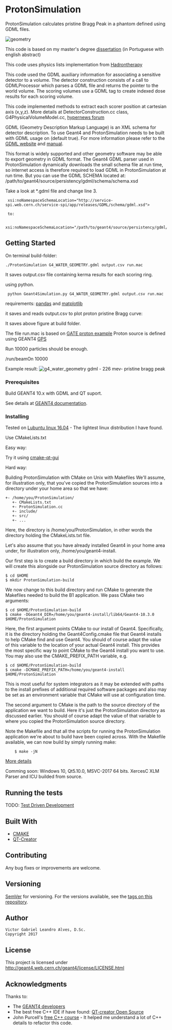 # ProtonSimulation
ProtonSimulation calculates pristine Bragg Peak in a phantom defined using GDML files.

![geometry](https://user-images.githubusercontent.com/6777517/34076063-a55b0aa8-e2c1-11e7-927b-f9782534b38e.jpg)

This code is based on my master's degree [dissertation](http://www1.inca.gov.br/pqrt/download/trab/dissertacao_mestrado_victor_gabriel_leandro_alves.pdf) (in Portuguese with english abstract)

This code uses physics lists implementation from [Hadrontherapy](https://twiki.cern.ch/twiki/bin/view/Geant4/AdvancedExamplesHadrontherapy)

This code used the GDML auxiliary information for associating a sensitive detector to a volume.
The detector construction consists of a call to GDMLProcessor which parses a GDML file and returns the pointer to the world volume.
The scoring volumes use a GDML tag to create indexed dose results for each scoring volume.

This code implemented methods to extract each scorer position at cartesian axis (x,y,z).
More details at DetectorConstruction.cc class, G4PhysicalVolumeModel.cc, [hypernews forum](http://hypernews.slac.stanford.edu/HyperNews/geant4/get/geometry/138/1/1.html)

GDML (Geometry Description Markup Language) is an XML schema for detector description.
To use Geant4 and ProtonSimulation needs to be built with GDML usage on (default true). For more
information please refer to the [GDML website](http://gdml.web.cern.ch/GDML) and
[manual](http://gdml.web.cern.ch/GDML/doc/GDMLmanual.pdf).

This format is widely supported and other geometry software may be able to export
geometry in GDML format.
     The Geant4 GDML parser used in ProtonSimulation dynamically downloads the small
     schema file at run time, so internet access is therefore required to
     load GDML in ProtonSimulation at run time. But you can use the GDML SCHEMA
     located at: /path/to/geant4/source/persistency/gdml/schema/schema.xsd

Take a look at *.gdml file and change line 3.
     
     xsi:noNamespaceSchemaLocation="http://service-spi.web.cern.ch/service-spi/app/releases/GDML/schema/gdml.xsd">
     
     to:
     
     xsi:noNamespaceSchemaLocation="/path/to/geant4/source/persistency/gdml/schema/gdml.xsd">


## Getting Started

On terminal build-folder:

    ./ProtonSimulation G4_WATER_GEOMETRY.gdml output.csv run.mac

It saves output.csv file containing kerma results for each scoring ring.


using python.

     python Geant4Simulation.py G4_WATER_GEOMETRY.gdml output.csv run.mac

requirements: [pandas](https://pandas.pydata.org/) and [matplotlib](https://matplotlib.org/)

it saves and reads output.csv to plot proton pristine Bragg curve:

It saves above figure at build folder.

The file run.mac is based on [GATE proton example](https://dsarrut.gitbooks.io/gate-exercises/content/ex3.html)
Proton source is defined using GEANT4 [GPS](http://nngroup.physics.sunysb.edu/captain/reference/master/detSim/dox/detSimGPS.html)

Run 10000 particles should be enough.

/run/beamOn 10000

Example result:
![g4_water_geometry gdml - 226 mev- pristine bragg peak](https://user-images.githubusercontent.com/6777517/34075937-409cef8a-e2be-11e7-8cdd-fc9772981484.jpg)

### Prerequisites

Build GEANT4 10.x with GDML and QT suport.

See details at [GEANT4 documentation](https://geant4.web.cern.ch/geant4/UserDocumentation/UsersGuides/InstallationGuide/html/ch02.html).

### Installing

Tested on [Lubuntu linux 16.04](http://lubuntu.net/) - The lightest linux distribution I have found.

Use CMakeLists.txt

Easy way:

Try it using [cmake-qt-gui](https://launchpad.net/ubuntu/xenial/+package/cmake-qt-gui)

Hard way:

Building ProtonSimulation with CMake on Unix with Makefiles
We'll assume, for illustration only, that you've copied the ProtonSimulation sources into a directory under your home area so that we have:

    +- /home/you/ProtonSimulation/
       +- CMakeLists.txt
       +- ProtonSimulation.cc
       +- include/
       +- src/
       +- ...

Here, the directory is /home/you/ProtonSimulation, in other words the directory holding the CMakeLists.txt file.

Let's also assume that you have already installed Geant4 in your home area under, for illustration only, /home/you/geant4-install.

Our first step is to create a build directory in which build the example. We will create this alongside our ProtonSimulation source directory as follows:

    $ cd $HOME
    $ mkdir ProtonSimulation-build

We now change to this build directory and run CMake to generate the Makefiles needed to build the B1 application. We pass CMake two arguments:

    $ cd $HOME/ProtonSimulation-build
    $ cmake -DGeant4_DIR=/home/you/geant4-install/lib64/Geant4-10.3.0 $HOME/ProtonSimulation

Here, the first argument points CMake to our install of Geant4. Specifically, it is the directory holding the Geant4Config.cmake file that Geant4 installs to help CMake find and use Geant4. You should of course adapt the value of this variable to the location of your actual Geant4 install. This provides the most specific way to point CMake to the Geant4 install you want to use. You may also use the CMAKE_PREFIX_PATH variable, e.g.

    $ cd $HOME/ProtonSimulation-build
    $ cmake -DCMAKE_PREFIX_PATH=/home/you/geant4-install $HOME/ProtonSimulation

This is most useful for system integrators as it may be extended with paths to the install prefixes of additional required software packages and also may be set as an environment variable that CMake will use at configuration time.

The second argument to CMake is the path to the source directory of the application we want to build. Here it's just the ProtonSimulation directory as discussed earlier. You should of course adapt the value of that variable to where you copied the ProtonSimulation source directory.

Note the Makefile and that all the scripts for running the ProtonSimulation application we're about to build have been copied across. With the Makefile available, we can now build by simply running make:

        $ make -jN

[More details](https://geant4.web.cern.ch/geant4/UserDocumentation/UsersGuides/ForApplicationDeveloper/html/ch02s08.html)

Comming soon: Windows 10, Qt5.10.0, MSVC-2017 64 bits. XercesC XLM Parser and ICU builded from source.  

## Running the tests

TODO: [Test Driven Development](http://agiledata.org/essays/tdd.html)

## Built With

* [CMAKE](https://cmake.org/)
* [QT-Creator](https://en.wikipedia.org/wiki/Qt_Creator)

## Contributing

Any bug fixes or improvements are welcome.

## Versioning

[SemVer](http://semver.org/) for versioning. For the versions available, see the [tags on this repository](https://github.com/your/project/tags).

## Author
    Victor Gabriel Leandro Alves, D.Sc.
    Copyright 2017

## License

This project is licensed under http://geant4.web.cern.ch/geant4/license/LICENSE.html

## Acknowledgments

Thanks to:
* The [GEANT4 developers](http://geant4.web.cern.ch/geant4/collaboration/contacts.shtml)
* The best free C++ IDE if have found: [QT-creator Open Source](https://www.qt.io/download-qt-for-application-development)
* John Purcell's [free C++ course](https://www.udemy.com/free-learn-c-tutorial-beginners/) - It helped me understand a lot of C++ details to refactor this code.
